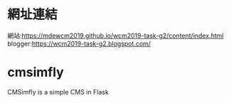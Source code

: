 # 網址連結

網站:https://mdewcm2019.github.io/wcm2019-task-g2/content/index.html
blogger:https://wcm2019-task-g2.blogspot.com/

# cmsimfly
CMSimfly is a simple CMS in Flask

